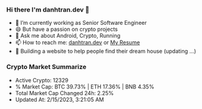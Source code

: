 ### Hi there I'm danhtran.dev 👋

- 🔭 I’m currently working as Senior Software Engineer
- 😄 But have a passion on crypto projects
- 💬 Ask me about Android, Crypto, Running 
- 📫 How to reach me: <a href="https://danhtran.dev" target="_blank">danhtran.dev</a> or <a href="Dan-Resume.pdf" target="_blank">My Resume</a>
- 🌱 Building a website to help people find their dream house (updating ...)

### Crypto Market Summarize
- Active Crypto: 12329
- % Market Cap: BTC 39.73% | ETH 17.36% | BNB 4.35%
- Total Market Cap Changed 24h: 2.25%
- Updated At: 2/15/2023, 3:21:05 AM
